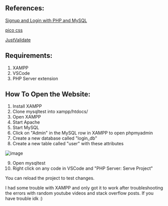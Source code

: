## References:
[Signup and Login with PHP and MySQL](https://www.youtube.com/watch?v=5L9UhOnuos0)

[pico css](https://picocss.com/docs)

[JustValidate](https://just-validate.dev/docs/intro)

## Requirements:
1. XAMPP
2. VSCode
3. PHP Server extension

## How To Open the Website:
1. Install XAMPP
2. Clone mysqltest into xampp/htdocs/
3. Open XAMPP
4. Start Apache
5. Start MySQL
6. Click on "Admin" in the MySQL row in XAMPP to open phpmyadmin
7. Create a new database called "login_db"
8. Create a new table called "user" with these attributes

![image](https://github.com/ghosty514/mysqltest/assets/106127486/c2a66a36-b211-476d-9890-428171f643a3)


9. Open mysqltest
10. Right click on any code in VSCode and "PHP Server: Serve Project"

You can reload the project to test changes.

I had some trouble with XAMPP and only got it to work after troubleshooting the errors with random youtube videos and stack overflow posts. If you have trouble idk :)

